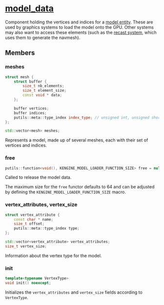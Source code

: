 # [model_data](model_data.hpp)

Component holding the vertices and indices for a [model entity](model.md). These are used by graphics systems to load the model onto the GPU. Other systems may also want to access these elements (such as the [recast system](../systems/recast/recast.md), which uses them to generate the navmesh).

## Members

### meshes

```cpp
struct mesh {
	struct buffer {
		size_t nb_elements;
		size_t element_size;
		const void * data;
	};

	buffer vertices;
	buffer indices;
	putils::meta::type_index index_type; // unsigned int, unsigned short...
};

std::vector<mesh> meshes;
```

Represents a model, made up of several meshes, each with their set of vertices and indices.

### free

```cpp
putils::function<void(), KENGINE_MODEL_LOADER_FUNCTION_SIZE> free = nullptr;
```

Called to release the model data.

The maximum size for the `free` functor defaults to 64 and can be adjusted by defining the `KENGINE_MODEL_LOADER_FUNCTION_SIZE` macro.

### vertex_attributes, vertex_size

```cpp
struct vertex_attribute {
	const char * name;
	size_t offset;
	putils::meta::type_index type;
};

std::vector<vertex_attribute> vertex_attributes;
size_t vertex_size;
```

Information about the vertex type for the model.

### init

```cpp
template<typename VertexType>
void init() noexcept;
```

Initializes the `vertex_attributes` and `vertex_size` fields according to `VertexType`.